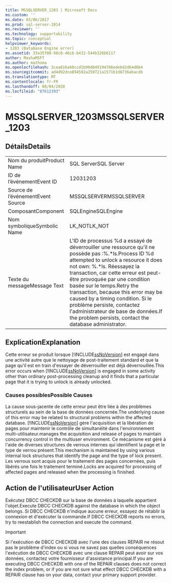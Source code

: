 ```yaml
---
title: MSSQLSERVER_1203 | Microsoft Docs
ms.custom: ''
ms.date: 03/06/2017
ms.prod: sql-server-2014
ms.reviewer: ''
ms.technology: supportability
ms.topic: conceptual
helpviewer_keywords:
- 1203 (Database Engine error)
ms.assetid: 33a35f00-98c8-46c6-b432-544b326b6117
author: MashaMSFT
ms.author: mathoma
ms.openlocfilehash: 3cea816a60ccd1b90d849194766edebd2d64d0b4
ms.sourcegitcommit: ad4d92dce894592a259721a1571b1d8736abacdb
ms.translationtype: MT
ms.contentlocale: fr-FR
ms.lasthandoff: 08/04/2020
ms.locfileid: "87612393"
---
```

# <a name="mssqlserver_1203"></a><span data-ttu-id="bbb71-102">MSSQLSERVER_1203</span><span class="sxs-lookup"><span data-stu-id="bbb71-102">MSSQLSERVER_1203</span></span>
    
## <a name="details"></a><span data-ttu-id="bbb71-103">Détails</span><span class="sxs-lookup"><span data-stu-id="bbb71-103">Details</span></span>  
  
|||  
|-|-|  
|<span data-ttu-id="bbb71-104">Nom du produit</span><span class="sxs-lookup"><span data-stu-id="bbb71-104">Product Name</span></span>|<span data-ttu-id="bbb71-105">SQL Server</span><span class="sxs-lookup"><span data-stu-id="bbb71-105">SQL Server</span></span>|  
|<span data-ttu-id="bbb71-106">ID de l’événement</span><span class="sxs-lookup"><span data-stu-id="bbb71-106">Event ID</span></span>|<span data-ttu-id="bbb71-107">1203</span><span class="sxs-lookup"><span data-stu-id="bbb71-107">1203</span></span>|  
|<span data-ttu-id="bbb71-108">Source de l’événement</span><span class="sxs-lookup"><span data-stu-id="bbb71-108">Event Source</span></span>|<span data-ttu-id="bbb71-109">MSSQLSERVER</span><span class="sxs-lookup"><span data-stu-id="bbb71-109">MSSQLSERVER</span></span>|  
|<span data-ttu-id="bbb71-110">Composant</span><span class="sxs-lookup"><span data-stu-id="bbb71-110">Component</span></span>|<span data-ttu-id="bbb71-111">SQLEngine</span><span class="sxs-lookup"><span data-stu-id="bbb71-111">SQLEngine</span></span>|  
|<span data-ttu-id="bbb71-112">Nom symbolique</span><span class="sxs-lookup"><span data-stu-id="bbb71-112">Symbolic Name</span></span>|<span data-ttu-id="bbb71-113">LK_NOT</span><span class="sxs-lookup"><span data-stu-id="bbb71-113">LK_NOT</span></span>|  
|<span data-ttu-id="bbb71-114">Texte du message</span><span class="sxs-lookup"><span data-stu-id="bbb71-114">Message Text</span></span>|<span data-ttu-id="bbb71-115">L'ID de processus %d a essayé de déverrouiller une ressource qu'il ne possède pas :%.\*ls.</span><span class="sxs-lookup"><span data-stu-id="bbb71-115">Process ID %d attempted to unlock a resource it does not own: %.\*ls.</span></span> <span data-ttu-id="bbb71-116">Réessayez la transaction, car cette erreur est peut-être provoquée par une condition basée sur le temps.</span><span class="sxs-lookup"><span data-stu-id="bbb71-116">Retry the transaction, because this error may be caused by a timing condition.</span></span> <span data-ttu-id="bbb71-117">Si le problème persiste, contactez l'administrateur de base de données.</span><span class="sxs-lookup"><span data-stu-id="bbb71-117">If the problem persists, contact the database administrator.</span></span>|  
  
## <a name="explanation"></a><span data-ttu-id="bbb71-118">Explication</span><span class="sxs-lookup"><span data-stu-id="bbb71-118">Explanation</span></span>  
 <span data-ttu-id="bbb71-119">Cette erreur se produit lorsque [!INCLUDE[ssNoVersion](../../includes/ssnoversion-md.md)] est engagé dans une activité autre que le nettoyage de post-traitement standard et que la page qu'il est en train d'essayer de déverrouiller est déjà déverrouillée.</span><span class="sxs-lookup"><span data-stu-id="bbb71-119">This error occurs when [!INCLUDE[ssNoVersion](../../includes/ssnoversion-md.md)] is engaged in some activity other than ordinary post-processing cleanup and it finds that a particular page that it is trying to unlock is already unlocked.</span></span>  
  
### <a name="possible-causes"></a><span data-ttu-id="bbb71-120">Causes possibles</span><span class="sxs-lookup"><span data-stu-id="bbb71-120">Possible Causes</span></span>  
 <span data-ttu-id="bbb71-121">La cause sous-jacente de cette erreur peut être liée à des problèmes structurels au sein de la base de données concernée.</span><span class="sxs-lookup"><span data-stu-id="bbb71-121">The underlying cause of this error may be related to structural problems within the affected database.</span></span> [!INCLUDE[ssNoVersion](../../includes/ssnoversion-md.md)] <span data-ttu-id="bbb71-122">gère l'acquisition et la libération de pages pour maintenir le contrôle de simultanéité dans l'environnement multi-utilisateur.</span><span class="sxs-lookup"><span data-stu-id="bbb71-122">manages the acquisition and release of pages to maintain concurrency control in the multiuser environment.</span></span> <span data-ttu-id="bbb71-123">Ce mécanisme est géré à l'aide de diverses structures de verrous internes qui identifient la page et le type de verrou présent.</span><span class="sxs-lookup"><span data-stu-id="bbb71-123">This mechanism is maintained by using various internal lock structures that identify the page and the type of lock present.</span></span> <span data-ttu-id="bbb71-124">Les verrous sont acquis pour le traitement des pages concernées, puis libérés une fois le traitement terminé.</span><span class="sxs-lookup"><span data-stu-id="bbb71-124">Locks are acquired for processing of affected pages and released when the processing is finished.</span></span>  
  
## <a name="user-action"></a><span data-ttu-id="bbb71-125">Action de l'utilisateur</span><span class="sxs-lookup"><span data-stu-id="bbb71-125">User Action</span></span>  
 <span data-ttu-id="bbb71-126">Exécutez DBCC CHECKDB sur la base de données à laquelle appartient l'objet.</span><span class="sxs-lookup"><span data-stu-id="bbb71-126">Execute DBCC CHECKDB against the database in which the object belongs.</span></span> <span data-ttu-id="bbb71-127">Si DBCC CHECKDB n'indique aucune erreur, essayez de rétablir la connexion et d'exécuter la commande.</span><span class="sxs-lookup"><span data-stu-id="bbb71-127">If DBCC CHECKDB reports no errors, try to reestablish the connection and execute the command.</span></span>  
  
> [!IMPORTANT]  
>  <span data-ttu-id="bbb71-128">Si l'exécution de DBCC CHECKDB avec l'une des clauses REPAIR ne résout pas le problème d'index ou si vous ne savez pas quelles conséquences l'exécution de DBCC CHECKDB avec une clause REPAIR peut avoir sur vos données, contactez votre fournisseur d'assistance principal.</span><span class="sxs-lookup"><span data-stu-id="bbb71-128">If you are executing DBCC CHECKDB with one of the REPAIR clauses does not correct the index problem, or if you are not sure what effect DBCC CHECKDB with a REPAIR clause has on your data, contact your primary support provider.</span></span>  
  
  
